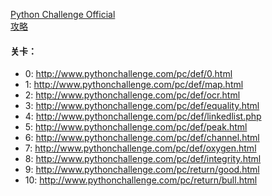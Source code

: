 [Python Challenge Official](http://www.pythonchallenge.com)  
[攻略](https://www.cnblogs.com/jimnox/archive/2009/12/08/tips-to-python-challenge.html)

#### 关卡：
- 0: http://www.pythonchallenge.com/pc/def/0.html
- 1: http://www.pythonchallenge.com/pc/def/map.html
- 2: http://www.pythonchallenge.com/pc/def/ocr.html
- 3: http://www.pythonchallenge.com/pc/def/equality.html
- 4: http://www.pythonchallenge.com/pc/def/linkedlist.php
- 5: http://www.pythonchallenge.com/pc/def/peak.html
- 6: http://www.pythonchallenge.com/pc/def/channel.html
- 7: http://www.pythonchallenge.com/pc/def/oxygen.html
- 8: http://www.pythonchallenge.com/pc/def/integrity.html
- 9: http://www.pythonchallenge.com/pc/return/good.html
- 10: http://www.pythonchallenge.com/pc/return/bull.html